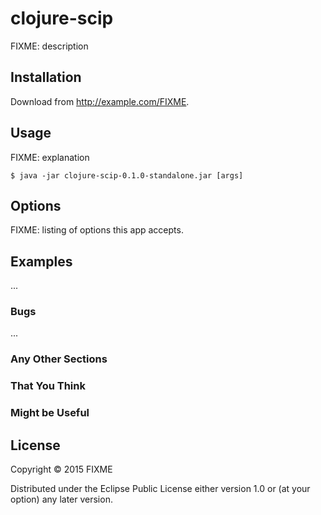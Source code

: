 # clojure-scip

FIXME: description

## Installation

Download from http://example.com/FIXME.

## Usage

FIXME: explanation

    $ java -jar clojure-scip-0.1.0-standalone.jar [args]

## Options

FIXME: listing of options this app accepts.

## Examples

...

### Bugs

...

### Any Other Sections
### That You Think
### Might be Useful

## License

Copyright © 2015 FIXME

Distributed under the Eclipse Public License either version 1.0 or (at
your option) any later version.
